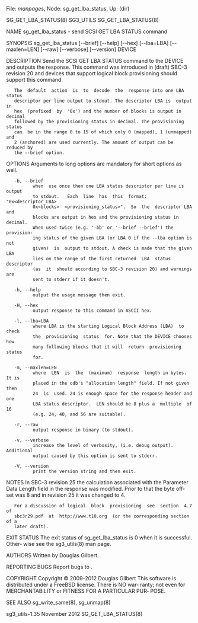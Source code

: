 File: *manpages*,  Node: sg_get_lba_status,  Up: (dir)

SG_GET_LBA_STATUS(8)               SG3_UTILS              SG_GET_LBA_STATUS(8)



NAME
       sg_get_lba_status - send SCSI GET LBA STATUS command

SYNOPSIS
       sg_get_lba_status [--brief] [--help] [--hex] [--lba=LBA] [--maxlen=LEN]
       [--raw] [--verbose] [--version] DEVICE

DESCRIPTION
       Send the SCSI GET LBA STATUS command to  the  DEVICE  and  outputs  the
       response.  This command was introduced in (draft) SBC-3 revision 20 and
       devices that support logical block  provisioning  should  support  this
       command.

       The  default  action  is  to  decode  the  response into one LBA status
       descriptor per line output to stdout. The descriptor LBA is  output  in
       hex  (prefixed  by  '0x') and the number of blocks is output in decimal
       followed by the provisioning status in decimal. The provisioning status
       can  be in the range 0 to 15 of which only 0 (mapped), 1 (unmapped) and
       2 (anchored) are used currently. The amount of output can be reduced by
       the --brief option.

OPTIONS
       Arguments to long options are mandatory for short options as well.

       -b, --brief
              when  use once then one LBA status descriptor per line is output
              to stdout.   Each  line  has  this  format:  "0x<descriptor_LBA>
              0x<blocks>  <provisioning_status>".  So  the  descriptor LBA and
              blocks are output in hex and the provisioning status in decimal.
              When used twice (e.g. '-bb' or '--brief --brief') the provision‐
              ing status of the given LBA (or LBA 0 if the --lba option is not
              given)  is  output to stdout. A check is made that the given LBA
              lies on the range of the first returned  LBA  status  descriptor
              (as  it  should according to SBC-3 revision 20) and warnings are
              sent to stderr if it doesn't.

       -h, --help
              output the usage message then exit.

       -H, --hex
              output response to this command in ASCII hex.

       -l, --lba=LBA
              where LBA is the starting Logical Block Address (LBA)  to  check
              the  provisioning  status  for. Note that the DEVICE chooses how
              many following blocks that it will  return  provisioning  status
              for.

       -m, --maxlen=LEN
              where  LEN  is  the  (maximum)  response  length in bytes. It is
              placed in the cdb's "allocation length" field. If not given then
              24  is  used. 24 is enough space for the response header and one
              LBA status descriptor.  LEN should be 8 plus a  multiple  of  16
              (e.g. 24, 40, and 56 are suitable).

       -r, --raw
              output response in binary (to stdout).

       -v, --verbose
              increase the level of verbosity, (i.e. debug output). Additional
              output caused by this option is sent to stderr.

       -V, --version
              print the version string and then exit.

NOTES
       In SBC-3 revision 25 the calculation associated with the Parameter Data
       Length  field in the response was modified. Prior to that the byte off‐
       set was 8 and in revision 25 it was changed to 4.

       For a discussion of logical  block  provisioning  see  section  4.7  of
       sbc3r29.pdf  at  http://www.t10.org  (or the corresponding section of a
       later draft).

EXIT STATUS
       The exit status of sg_get_lba_status is 0 when it is successful. Other‐
       wise see the sg3_utils(8) man page.

AUTHORS
       Written by Douglas Gilbert.

REPORTING BUGS
       Report bugs to <dgilbert at interlog dot com>.

COPYRIGHT
       Copyright © 2009-2012 Douglas Gilbert
       This  software is distributed under a FreeBSD license. There is NO war‐
       ranty; not even for MERCHANTABILITY or FITNESS FOR  A  PARTICULAR  PUR‐
       POSE.

SEE ALSO
       sg_write_same(8), sg_unmap(8)



sg3_utils-1.35                   November 2012            SG_GET_LBA_STATUS(8)
